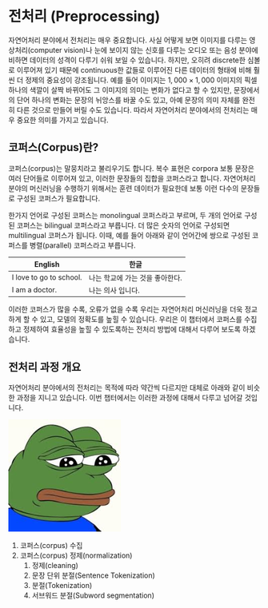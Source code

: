 # 전처리 (Preprocessing)

자연어처리 분야에서 전처리는 매우 중요합니다. 사실 어떻게 보면 이미지를 다루는 영상처리(computer vision)나 눈에 보이지 않는 신호를 다루는 오디오 또는 음성 분야에 비하면 데이터의 성격이 다루기 쉬워 보일 수 있습니다. 하지만, 오히려 discrete한 심볼로 이루어져 있기 때문에 continuous한 값들로 이루어진 다른 데이터의 형태에 비해 훨씬 더 정제의 중요성이 강조됩니다. 예를 들어 이미지는 $1,000\times1,000$ 이미지의 픽셀 하나의 색깔이 살짝 바뀌어도 그 이미지의 의미는 변화가 없다고 할 수 있지만, 문장에서의 단어 하나의 변화는 문장의 뉘앙스를 바꿀 수도 있고, 아예 문장의 의미 자체를 완전히 다른 것으로 만들어 버릴 수도 있습니다. 따라서 자연어처리 분야에서의 전처리는 매우 중요한 의미를 가지고 있습니다.

## 코퍼스(Corpus)란?

코퍼스(corpus)는 말뭉치라고 불리우기도 합니다. <comment> 복수 표현은 corpora </comment> 보통 문장은 여러 단어들로 이루어져 있고, 이러한 문장들의 집합을 코퍼스라고 합니다. 자연어처리 분야의 머신러닝을 수행하기 위해서는 훈련 데이터가 필요한데 보통 이런 다수의 문장들로 구성된 코퍼스가 필요합니다.

한가지 언어로 구성된 코퍼스는 monolingual 코퍼스라고 부르며, 두 개의 언어로 구성된 코퍼스는 bilingual 코퍼스라고 부릅니다. 더 많은 숫자의 언어로 구성되면 multilingual 코퍼스가 됩니다. 이때, 예를 들어 아래와 같이 언어간에 쌍으로 구성된 코퍼스를 병렬(parallel) 코퍼스라고 부릅니다.

|English|한글|
|-|-|
|I love to go to school.|나는 학교에 가는 것을 좋아한다.|
|I am a doctor.|나는 의사 입니다.|

이러한 코퍼스가 많을 수록, 오류가 없을 수록 우리는 자연어처리 머신러닝을 더욱 정교하게 할 수 있고, 모델의 정확도를 높힐 수 있습니다. 우리은 이 챕터에서 코퍼스를 수집하고 정제하여 효율성을 높힐 수 있도록하는 전처리 방법에 대해서 다루어 보도록 하겠습니다.

## 전처리 과정 개요

자연어처리 분야에서의 전처리는 목적에 따라 약간씩 다르지만 대체로 아래와 같이 비슷한 과정을 지니고 있습니다. 이번 챕터에서는 이러한 과정에 대해서 다루고 넘어갈 것입니다.

![전처리 과정 개요도](../assets/image_needed.jpeg)

1. 코퍼스(corpus) 수집
1. 코퍼스(corpus) 정제(normalization)
    1. 정제(cleaning)
    1. 문장 단위 분절(Sentence Tokenization)
    1. 분절(Tokenization)
    1. 서브워드 분절(Subword segmentation)
